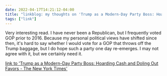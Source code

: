 ```yaml
---
date: 2022-04-17T14:21:12-04:00
title: "linkblog: my thoughts on 'Trump as a Modern-Day Party Boss: Hoarding Cash and Doling Out Favors - The New York Times'"
tags: ["link"]
---
```

Very interesting read. I have never been a Republican, but I frequently voted GOP prior to 2016. Because my personal political views have shifted since then, it's hard to say whether I would vote for a GOP that throws off the Trump baggage, but I do hope such a party one day re-emerges. I may not agree with it, but we certainly need it.
 
[link to 'Trump as a Modern-Day Party Boss: Hoarding Cash and Doling Out Favors - The New York Times'](https://www.nytimes.com/2022/04/17/us/politics/trump-mar-a-lago.html)
